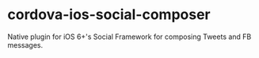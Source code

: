 cordova-ios-social-composer
=========================

Native plugin for iOS 6+'s Social Framework for composing Tweets and FB
messages.
